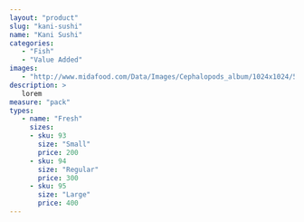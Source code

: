 ```yaml
---
layout: "product"
slug: "kani-sushi"
name: "Kani Sushi"
categories:
   - "Fish"
   - "Value Added"
images:
   - "http://www.midafood.com/Data/Images/Cephalopods_album/1024x1024/54acdb77e60ec196.jpg"
description: >
   lorem
measure: "pack"
types: 
   - name: "Fresh"
     sizes: 
     - sku: 93
       size: "Small"
       price: 200
     - sku: 94
       size: "Regular"
       price: 300
     - sku: 95
       size: "Large"
       price: 400
---
```

